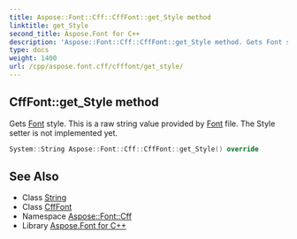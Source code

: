 ```yaml
---
title: Aspose::Font::Cff::CffFont::get_Style method
linktitle: get_Style
second_title: Aspose.Font for C++
description: 'Aspose::Font::Cff::CffFont::get_Style method. Gets Font style. This is a raw string value provided by Font file. The Style setter is not implemented yet in C++.'
type: docs
weight: 1400
url: /cpp/aspose.font.cff/cfffont/get_style/
---
```

## CffFont::get_Style method


Gets [Font](../../../aspose.font/font/) style. This is a raw string value provided by [Font](../../../aspose.font/font/) file. The Style setter is not implemented yet.

```cpp
System::String Aspose::Font::Cff::CffFont::get_Style() override
```

## See Also

* Class [String](../../../system/string/)
* Class [CffFont](../)
* Namespace [Aspose::Font::Cff](../../)
* Library [Aspose.Font for C++](../../../)
